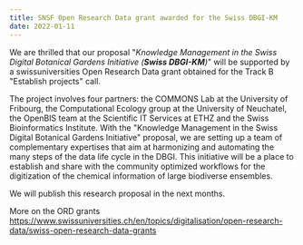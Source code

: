 ```yaml
---
title: SNSF Open Research Data grant awarded for the Swiss DBGI-KM
date: 2022-01-11
---
```


We are thrilled that our proposal "_Knowledge Management in the Swiss Digital Botanical Gardens Initiative (**Swiss DBGI-KM**)_" will be supported by a swissuniversities Open Research Data grant obtained for the Track B "Establish projects" call.

<!--more-->

The project involves four partners: the COMMONS Lab at the University of Fribourg, the Computational Ecology group at the University of Neuchatel, the OpenBIS team at the Scientific IT Services at ETHZ and the Swiss Bioinformatics Institute. With the "Knowledge Management in the Swiss Digital Botanical Gardens Initiative" proposal, we are setting up a team of complementary expertises that aim at harmonizing and automating the many steps of the data life cycle in the DBGI. This initiative will be a place to establish and share with the community optimized workflows for the digitization of the chemical information of large biodiverse ensembles.

We will publish this research proposal in the next months.

More on the ORD grants https://www.swissuniversities.ch/en/topics/digitalisation/open-research-data/swiss-open-research-data-grants


